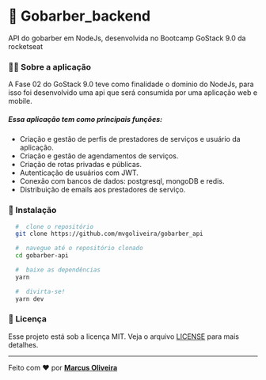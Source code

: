 # :rocket: Gobarber_backend
 API do gobarber em NodeJs, desenvolvida no Bootcamp GoStack 9.0 da rocketseat
 

### 	:man_technologist: Sobre a aplicação

A Fase 02 do GoStack 9.0 teve como finalidade o dominio do NodeJs, para isso foi desenvolvido uma api que será consumida por uma aplicação web e mobile.

##### Essa aplicação tem como principais funções:
- Criação e gestão de perfis de prestadores de serviços e usuário da aplicação.
- Criação e gestão de agendamentos de serviços.
- Criação de rotas privadas e públicas.
- Autenticação de usuários com JWT.
- Conexão com bancos de dados: postgresql, mongoDB e redis.
- Distribuição de emails aos prestadores de serviço.


### 📁 Instalação

```bash
  #  clone o repositório
  git clone https://github.com/mvgoliveira/gobarber_api

  #  navegue até o repositório clonado
  cd gobarber-api

  #  baixe as dependências
  yarn

  #  divirta-se!
  yarn dev
```



### **📝 Licença**

Esse projeto está sob a licença MIT. Veja o arquivo [LICENSE](https://github.com/mvgoliveira/gobarber_api/blob/main/LICENSE) para mais detalhes.


<hr>

Feito com :hearts: por **[Marcus Oliveira](https://www.linkedin.com/in/marcus-oliveira-3b92011a7/)**
